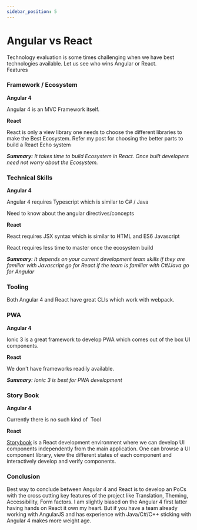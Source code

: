 ```yaml
---
sidebar_position: 5
---
```


# Angular vs React

<!--markdownlint-disable MD013 MD029 MD036 MD024 MD033 MD040 MD042 MD001 MD051 MD025 MD052-->

Technology evaluation is some times challenging when we have best technologies available. Let us see who wins Angular or React.  
Features  

### Framework / Ecosystem

**Angular 4**

Angular 4 is an MVC Framework itself.

**React**

React is only a view library one needs to choose the different libraries to make the Best Ecosystem. Refer my post for choosing the better parts to build a React Echo system

_**Summary:** It takes time to build Ecosystem in React. Once built developers need not worry about the Ecosystem._  
<!-- truncate -->
### Technical Skills

**Angular 4**

Angular 4 requires Typescript which is similar to C# / Java

Need to know about the angular directives/concepts

**React**

React requires JSX syntax which is similar to HTML and ES6 Javascript

React requires less time to master once the ecosystem build

_**Summary**: It depends on your current development team skills if they are familiar with Javascript go for React if the team is familiar with C#/Java go for Angular_  

### Tooling

Both Angular 4 and React have great CLIs which work with webpack.  
  
### PWA

**Angular 4**

Ionic 3 is a great framework to develop PWA which comes out of the box UI components.

**React**

We don't have frameworks readily available.

_**Summary**: Ionic 3 is best for PWA development_

### Story Book

**Angular 4**

Currently there is no such kind of  Tool

**React**

[Storybook](https://github.com/storybooks/storybook) is a React development environment where we can develop UI components independently from the main application. One can browse a UI component library, view the different states of each component and interactively develop and verify components.

### Conclusion

Best way to conclude between Angular 4 and React is to develop an PoCs with the cross cutting key features of the project like Translation, Theming, Accessibility, Form factors. I am slightly biased on the Angular 4 first latter having hands on React it own my heart. But if you have a team already working with AngularJS and has experience with Java/C#/C++ sticking with Angular 4 makes more weight age.

